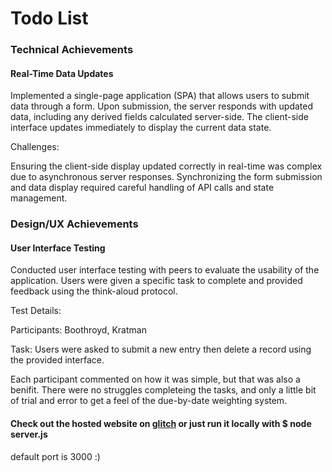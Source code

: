 # Todo List

### Technical Achievements
#### Real-Time Data Updates
Implemented a single-page application (SPA) that allows users to submit data through a form. Upon submission, the server responds with updated data, including any derived fields calculated server-side. The client-side interface updates immediately to display the current data state.

Challenges:

Ensuring the client-side display updated correctly in real-time was complex due to asynchronous server responses.
Synchronizing the form submission and data display required careful handling of API calls and state management.


### Design/UX Achievements
#### User Interface Testing
Conducted user interface testing with peers to evaluate the usability of the application. Users were given a specific task to complete and provided feedback using the think-aloud protocol.

Test Details:

Participants: Boothroyd, Kratman

Task: Users were asked to submit a new entry then delete a record using the provided interface.

Each participant commented on how it was simple, but that was also a benifit. There were no struggles completeing the tasks, and only a little bit of trial and error to get a feel of the due-by-date weighting system. 

#### Check out the hosted website on [glitch](https://a2-gibsonphillips.glitch.me/) or just run it locally with $ node server.js
default port is 3000 :)
